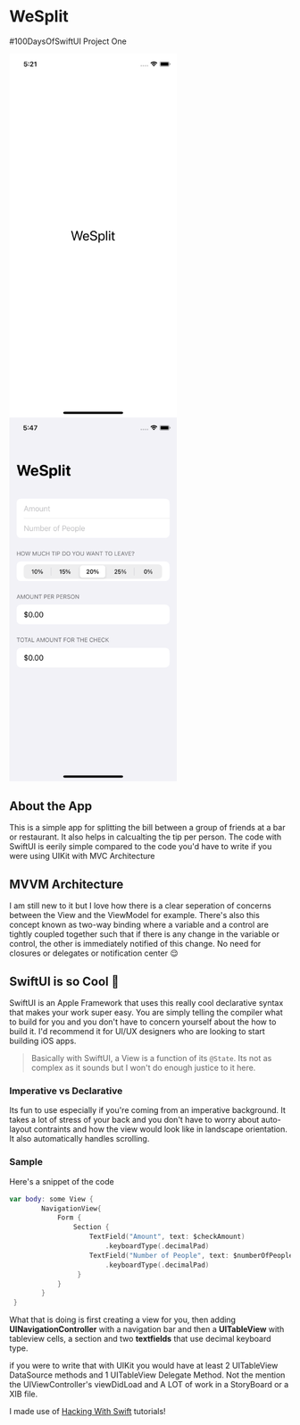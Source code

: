 # WeSplit
#100DaysOfSwiftUI Project One 

<img align="left" src="https://github.com/1Soyebo/WeSplit/blob/master/images/image1.png" width="300"/>
<img src="https://github.com/1Soyebo/WeSplit/blob/master/images/image2.png" width="300"/>


## About the App
This is a simple app for splitting the bill between a group of friends at a bar or restaurant. It also helps in calcualting the tip per person.
The code with SwiftUI is eerily simple compared to the code you'd have to write if you were using UIKit with MVC Architecture

## MVVM Architecture
I am still new to it but I love how there is a clear seperation of concerns between the View and the ViewModel for example. There's also this concept known as two-way binding where a variable and a control are tightly coupled together such that if there is any change in the variable or control, the other is immediately notified of this change. No need for closures or delegates or notification center 😌

## SwiftUI is so Cool 🤩
SwiftUI is an Apple Framework that uses this really cool declarative syntax that makes your work super easy. You are simply telling the compiler what to build for you and you don't have to concern yourself about the how to build it.
I'd recommend it for UI/UX designers who are looking to start building iOS apps. 

> Basically with SwiftUI, a View is a function of its `@State`. Its not as complex as it sounds but I won't do enough justice to it here.

### Imperative vs Declarative
Its fun to use especially if you're coming from an imperative background. It takes a lot of stress of your back and you don't have to worry about auto-layout contraints and how the view would look like in landscape orientation. It also automatically handles scrolling. 


### Sample
Here's a snippet of the code
```swift
var body: some View {
        NavigationView{
            Form {
                Section {
                    TextField("Amount", text: $checkAmount)
                        .keyboardType(.decimalPad)
                    TextField("Number of People", text: $numberOfPeople)
                        .keyboardType(.decimalPad)
                 }
            }
        }
 }

```
What that is doing is first creating a view for you, then adding **UINavigationController** with a navigation bar and then a **UITableView** with tableview cells, a section and two **textfields** that use decimal keyboard type.

if you were to write that with UIKit you would have at least 2 UITableView DataSource methods and 1 UITableView Delegate Method. Not the mention the UIViewController's viewDidLoad and A LOT of work in a StoryBoard or a XIB file.

I made use of [Hacking With Swift](https://www.hackingwithswift.com/100/swiftui) tutorials!

